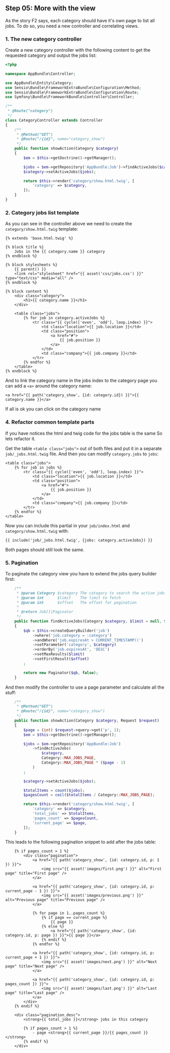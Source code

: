 Step 05: More with the view
---------------------------

As the story F2 says, each category should have it's own page to list all jobs.
To do so, you need a new controller and correlating views.

### 1. The new category controller

Create a new category controller with the following content to get the requested
category and output the jobs list:

```php
<?php

namespace AppBundle\Controller;

use AppBundle\Entity\Category;
use Sensio\Bundle\FrameworkExtraBundle\Configuration\Method;
use Sensio\Bundle\FrameworkExtraBundle\Configuration\Route;
use Symfony\Bundle\FrameworkBundle\Controller\Controller;

/**
 * @Route("category")
 */
class CategoryController extends Controller
{
    /**
     * @Method("GET")
     * @Route("/{id}", name="category_show")
     */
    public function showAction(Category $category)
    {
        $em = $this->getDoctrine()->getManager();

        $jobs = $em->getRepository('AppBundle:Job')->findActiveJobs($category);
        $category->setActiveJobs($jobs);

        return $this->render('category/show.html.twig', [
            'category' => $category,
        ]);
    }
}
```

### 2. Category jobs list template

As you can see in the controller above we need to create the `category/show.html.twig`
template:

```twig
{% extends 'base.html.twig' %}

{% block title %}
    Jobs in the {{ category.name }} category
{% endblock %}

{% block stylesheets %}
    {{ parent() }}
    <link rel="stylesheet" href="{{ asset('css/jobs.css') }}" type="text/css" media="all" />
{% endblock %}

{% block content %}
    <div class="category">
        <h1>{{ category.name }}</h1>
    </div>

    <table class="jobs">
        {% for job in category.activeJobs %}
            <tr class="{{ cycle(['even', 'odd'], loop.index) }}">
                <td class="location">{{ job.location }}</td>
                <td class="position">
                    <a href="#">
                        {{ job.position }}
                    </a>
                </td>
                <td class="company">{{ job.company }}</td>
            </tr>
        {% endfor %}
    </table>
{% endblock %}
```

And to link the category name in the jobs index to the category page you can add a
`<a>` around the category name:

```twig
<a href="{{ path('category_show', {id: category.id}) }}">{{ category.name }}</a>
```

If all is ok you can click on the category name

### 4. Refactor common template parts

If you have notices the html and twig code for the jobs table is the same So
lets refactor it.

Get the table `<table class="jobs">` out of both files and put it in a separate
`job/_jobs.html.twig` file. And then you can modify `category.jobs` to `jobs`:

```twig
<table class="jobs">
    {% for job in jobs %}
        <tr class="{{ cycle(['even', 'odd'], loop.index) }}">
            <td class="location">{{ job.location }}</td>
            <td class="position">
                <a href="#">
                    {{ job.position }}
                </a>
            </td>
            <td class="company">{{ job.company }}</td>
        </tr>
    {% endfor %}
</table>
```

Now you can include this partial in your `job/index.html` and `category/show.html.twig`
with:

```twig
{{ include('job/_jobs.html.twig', {jobs: category.activeJobs}) }}
```

Both pages should still look the same.

### 5. Pagination

To paginate the category view you have to extend the jobs query builder first:

```php
    /**
     * @param Category $category The category to search the active jobs
     * @param int      $limit    The limit to fetch
     * @param int      $offset   The offset for pagination
     *
     * @return Job[]|Paginator
     */
    public function findActiveJobs(Category $category, $limit = null, $offset = null)
    {
        $qb = $this->createQueryBuilder('job')
            ->where('job.category = :category')
            ->andWhere('job.expiresAt > CURRENT_TIMESTAMP()')
            ->setParameter('category', $category)
            ->orderBy('job.expiresAt', 'DESC')
            ->setMaxResults($limit)
            ->setFirstResult($offset)
        ;

        return new Paginator($qb, false);
    }
```

And then modify the controller to use a page parameter and calculate all the
stuff:

```php
    /**
     * @Method("GET")
     * @Route("/{id}", name="category_show")
     */
    public function showAction(Category $category, Request $request)
    {
        $page = (int) $request->query->get('p', 1);
        $em = $this->getDoctrine()->getManager();

        $jobs = $em->getRepository('AppBundle:Job')
            ->findActiveJobs(
                $category,
                Category::MAX_JOBS_PAGE,
                Category::MAX_JOBS_PAGE * ($page - 1)
            )
        ;

        $category->setActiveJobs($jobs);

        $totalItems = count($jobs);
        $pagesCount = ceil($totalItems / Category::MAX_JOBS_PAGE);

        return $this->render('category/show.html.twig', [
            'category' => $category,
            'total_jobs' => $totalItems,
            'pages_count' => $pagesCount,
            'current_page' => $page,
        ]);
    }
```

This leads to the following pagination snippet to add after the jobs table:

```twig
    {% if pages_count > 1 %}
        <div class="pagination">
            <a href="{{ path('category_show', {id: category.id, p: 1 }) }}">
                <img src="{{ asset('images/first.png') }}" alt="First page" title="First page" />
            </a>

            <a href="{{ path('category_show', {id: category.id, p: current_page - 1 }) }}">
                <img src="{{ asset('images/previous.png') }}" alt="Previous page" title="Previous page" />
            </a>

            {% for page in 1..pages_count %}
                {% if page == current_page %}
                    {{ page }}
                {% else %}
                    <a href="{{ path('category_show', {id: category.id, p: page }) }}">{{ page }}</a>
                {% endif %}
            {% endfor %}

            <a href="{{ path('category_show', {id: category.id, p: current_page + 1 }) }}">
                <img src="{{ asset('images/next.png') }}" alt="Next page" title="Next page" />
            </a>

            <a href="{{ path('category_show', {id: category.id, p: pages_count }) }}">
                <img src="{{ asset('images/last.png') }}" alt="Last page" title="Last page" />
            </a>
        </div>
    {% endif %}

    <div class="pagination_desc">
        <strong>{{ total_jobs }}</strong> jobs in this category

        {% if pages_count > 1 %}
            - page <strong>{{ current_page }}/{{ pages_count }}</strong>
        {% endif %}
    </div>
```
